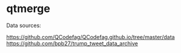 # qtmerge

Data sources:

https://github.com/QCodefag/QCodefag.github.io/tree/master/data
https://github.com/bpb27/trump_tweet_data_archive



